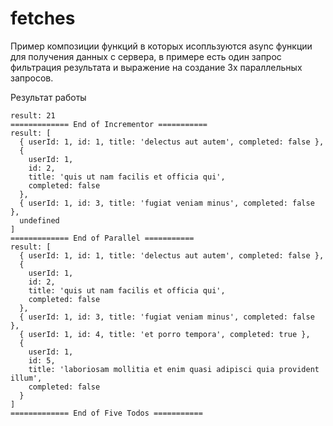 # fetches

Пример композиции функций в которых
исопльзуются async функции для получения
данных с сервера, в примере есть один запрос
фильтрация результата и
выражение на создание 3х параллельных запросов.

Результат работы
```
result: 21
============= End of Incrementor ===========
result: [
  { userId: 1, id: 1, title: 'delectus aut autem', completed: false },
  {
    userId: 1,
    id: 2,
    title: 'quis ut nam facilis et officia qui',
    completed: false
  },
  { userId: 1, id: 3, title: 'fugiat veniam minus', completed: false },
  undefined
]
============= End of Parallel ===========
result: [
  { userId: 1, id: 1, title: 'delectus aut autem', completed: false },
  {
    userId: 1,
    id: 2,
    title: 'quis ut nam facilis et officia qui',
    completed: false
  },
  { userId: 1, id: 3, title: 'fugiat veniam minus', completed: false },
  { userId: 1, id: 4, title: 'et porro tempora', completed: true },
  {
    userId: 1,
    id: 5,
    title: 'laboriosam mollitia et enim quasi adipisci quia provident illum',
    completed: false
  }
]
============= End of Five Todos ===========
```
